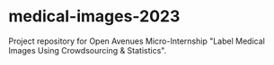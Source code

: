 # medical-images-2023
Project repository for Open Avenues Micro-Internship "Label Medical Images Using Crowdsourcing &amp; Statistics".
